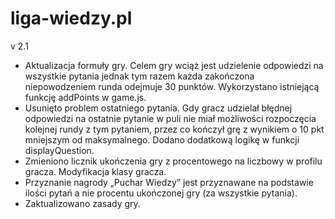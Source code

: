 # liga-wiedzy.pl

v 2.1
- Aktualizacja formuły gry. Celem gry wciąż jest udzielenie odpowiedzi na wszystkie pytania jednak tym razem każda zakończona niepowodzeniem runda odejmuje 30 punktów. Wykorzystano istniejącą funkcję addPoints w game.js.
- Usunięto problem ostatniego pytania. Gdy gracz udzielał błędnej odpowiedzi na ostatnie pytanie w puli nie miał możliwości rozpoczęcia kolejnej rundy z tym pytaniem, przez co kończył grę z wynikiem o 10 pkt mniejszym od maksymalnego. Dodano dodatkową logikę w funkcji displayQuestion.
- Zmieniono licznik ukończenia gry z procentowego na liczbowy w profilu gracza. Modyfikacja klasy gracza.
- Przyznanie nagrody „Puchar Wiedzy” jest przyznawane na podstawie ilości pytań a nie procentu ukończonej gry (za wszystkie pytania).
- Zaktualizowano zasady gry.
